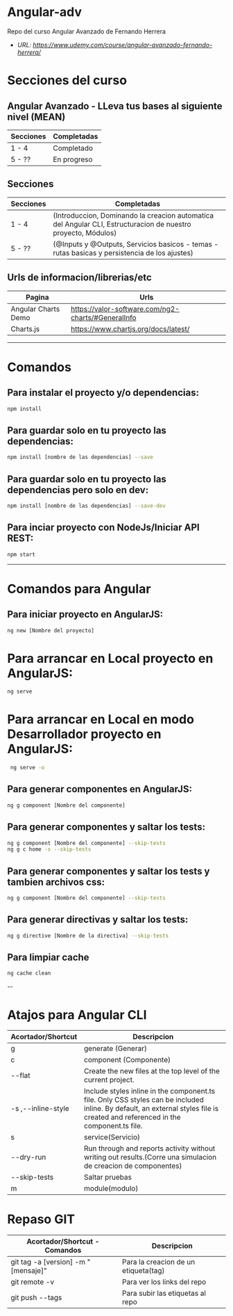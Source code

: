 # Angular-adv
Repo del curso Angular Avanzado de Fernando Herrera
- *URL: https://www.udemy.com/course/angular-avanzado-fernando-herrera/*


<!-- ## -------- Finalizado -------- ## -->
# Secciones del curso
## Angular Avanzado - LLeva tus bases al siguiente nivel (MEAN)
Secciones     | Completadas
------------- | -------------
1 - 4         | Completado
5 - ??        | En progreso

## Secciones
Secciones     | Completadas
------------- | -------------
1 - 4         | (Introduccion, Dominando la creacion automatica del Angular CLI, Estructuracion de nuestro proyecto, Módulos)
5 - ??        | (@Inputs y @Outputs, Servicios basicos - temas - rutas basicas y persistencia de los ajustes)
<!-- ## -------- Finalizado -------- ## -->

## Urls de informacion/librerias/etc
Pagina              | Urls
------------------- | -------------
Angular Charts Demo | https://valor-software.com/ng2-charts/#GeneralInfo
Charts.js           | https://www.chartjs.org/docs/latest/

---

# Comandos
## Para instalar el proyecto y/o dependencias:
```bash
npm install
```

## Para guardar solo en tu proyecto las dependencias:
```bash
npm install [nombre de las dependencias] --save
```
## Para guardar solo en tu proyecto las dependencias pero solo en dev:
```bash
npm install [nombre de las dependencias] --save-dev
```

## Para inciar proyecto con NodeJs/Iniciar API REST:
```bash
npm start
```
---
# Comandos para Angular

## Para iniciar proyecto en AngularJS:
```bash
ng new [Nombre del proyecto]
```

# Para arrancar en Local proyecto en AngularJS:
```bash
ng serve
```

# Para arrancar en Local en modo Desarrollador proyecto en AngularJS:
```bash
 ng serve -o
```

## Para generar componentes en AngularJS:
```bash
ng g component [Nombre del componente]
```

## Para generar componentes y saltar los tests:
```bash
ng g component [Nombre del componente] --skip-tests
ng g c home -s --skip-tests
```

## Para generar componentes y saltar los tests y tambien archivos css:
```bash
ng g component [Nombre del componente] --skip-tests
```

## Para generar directivas y saltar los tests:
```bash
ng g directive [Nombre de la directiva] --skip-tests
```

## Para limpiar cache
```bash
ng cache clean
```


--
# Atajos para Angular CLI
Acortador/Shortcut      | Descripcion
----------------------- | -------------
g                       | generate (Generar)
c                       | component (Componente)
--flat                  | Create the new files at the top level of the current project.
-s ,--inline-style      | Include styles inline in the component.ts file. Only CSS styles can be included inline. By default, an external styles file is created and referenced in the component.ts file.
s                       | service(Servicio) 
--dry-run               | Run through and reports activity without writing out results.(Corre una simulacion de creacion de componentes)
--skip-tests            | Saltar pruebas
m                       | module(modulo)
 


# Repaso GIT
Acortador/Shortcut - Comandos       | Descripcion
----------------------------------  | -------------
git tag  -a [version] -m "[mensaje]"|  Para la creacion de un etiqueta(tag)
git remote -v                       |  Para ver los links del repo
git push --tags                     |  Para subir las etiquetas al repo
             

                